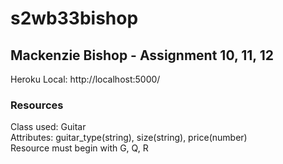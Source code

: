 # s2wb33bishop
## Mackenzie Bishop - Assignment 10, 11, 12
Heroku Local: http://localhost:5000/

### Resources
Class used: Guitar\
Attributes: guitar_type(string), size(string), price(number)\
Resource must begin with G, Q, R
